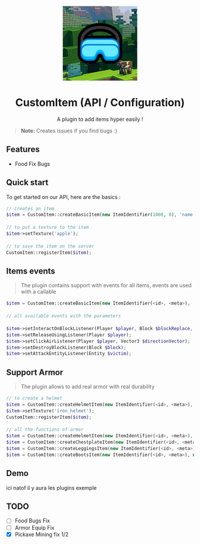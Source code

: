 <div align="center">
  <img src="./img./logo.png" width="200px">
  <h1>CustomItem (API / Configuration)</h1>
</div>

<p align="center">
 A plugin to add items hyper easily !
</p>

> **Note:** Creates issues if you find bugs :)

## Features
* Food Fix Bugs

## Quick start

To get started on our API, here are the basics :

```PHP
// creates an item
$item = CustomItem::createBasicItem(new ItemIdentifier(1000, 0), 'name');

// to put a texture to the item
$item->setTexture('apple');

// to save the item on the server
CustomItem::registerItem($item);
```

## Items events

> The plugin contains support with events for all items, events are used with a callable
```PHP
$item = CustomItem::createBasicItem(new ItemIdentifier(<id>, <meta>), 'name');

// all available events with the parameters

$item->setInteractOnBlockListener(Player $player, Block $blockReplace, Block $blockClicked, int $face, Vector3 $clickVector);
$item->setReleaseUsingListener(Player $player);
$item->setClickAirListener(Player $player, Vector3 $directionVector);
$item->setDestroyBlockListener(Block $block);
$item->setAttackEntityListener(Entity $victim);
```

## Support Armor
> The plugin allows to add real armor with real durability
```PHP
// to create a helmet
$item = CustomItem::createHelmetItem(new ItemIdentifier(<id>, <meta>), new ArmorTypeInfo(<defense points>, <durability>, <armor slot but it’s not important>), 'Helmet Test');
$item->setTexture('iron_helmet');
CustomItem::registerItem($item);

// all the functions of armor
$item = CustomItem::createHelmetItem(new ItemIdentifier(<id>, <meta>), new ArmorTypeInfo(<defense points>, <durability>, <armor slot but it’s not important>), 'Helmet Test');
$item = CustomItem::createChestplateItem(new ItemIdentifier(<id>, <meta>), new ArmorTypeInfo(<defense points>, <durability>, <armor slot but it’s not important>), 'Chestplate Test');
$item = CustomItem::createLeggingsItem(new ItemIdentifier(<id>, <meta>), new ArmorTypeInfo(<defense points>, <durability>, <armor slot but it’s not important>), 'Leggings Test');
$item = CustomItem::createBootsItem(new ItemIdentifier(<id>, <meta>), new ArmorTypeInfo(<defense points>, <durability>, <armor slot but it’s not important>), 'Boots Test');
```


## Demo

ici natof il y aura les plugins exemple

## TODO

* [ ] Food Bugs Fix
* [ ] Armor Equip Fix
* [x] Pickaxe Mining fix 1/2
